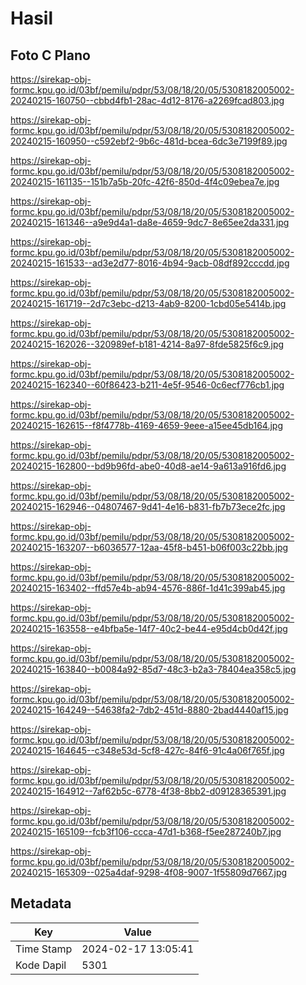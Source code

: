 # Hasil

## Foto C Plano

https://sirekap-obj-formc.kpu.go.id/03bf/pemilu/pdpr/53/08/18/20/05/5308182005002-20240215-160750--cbbd4fb1-28ac-4d12-8176-a2269fcad803.jpg

https://sirekap-obj-formc.kpu.go.id/03bf/pemilu/pdpr/53/08/18/20/05/5308182005002-20240215-160950--c592ebf2-9b6c-481d-bcea-6dc3e7199f89.jpg

https://sirekap-obj-formc.kpu.go.id/03bf/pemilu/pdpr/53/08/18/20/05/5308182005002-20240215-161135--151b7a5b-20fc-42f6-850d-4f4c09ebea7e.jpg

https://sirekap-obj-formc.kpu.go.id/03bf/pemilu/pdpr/53/08/18/20/05/5308182005002-20240215-161346--a9e9d4a1-da8e-4659-9dc7-8e65ee2da331.jpg

https://sirekap-obj-formc.kpu.go.id/03bf/pemilu/pdpr/53/08/18/20/05/5308182005002-20240215-161533--ad3e2d77-8016-4b94-9acb-08df892cccdd.jpg

https://sirekap-obj-formc.kpu.go.id/03bf/pemilu/pdpr/53/08/18/20/05/5308182005002-20240215-161719--2d7c3ebc-d213-4ab9-8200-1cbd05e5414b.jpg

https://sirekap-obj-formc.kpu.go.id/03bf/pemilu/pdpr/53/08/18/20/05/5308182005002-20240215-162026--320989ef-b181-4214-8a97-8fde5825f6c9.jpg

https://sirekap-obj-formc.kpu.go.id/03bf/pemilu/pdpr/53/08/18/20/05/5308182005002-20240215-162340--60f86423-b211-4e5f-9546-0c6ecf776cb1.jpg

https://sirekap-obj-formc.kpu.go.id/03bf/pemilu/pdpr/53/08/18/20/05/5308182005002-20240215-162615--f8f4778b-4169-4659-9eee-a15ee45db164.jpg

https://sirekap-obj-formc.kpu.go.id/03bf/pemilu/pdpr/53/08/18/20/05/5308182005002-20240215-162800--bd9b96fd-abe0-40d8-ae14-9a613a916fd6.jpg

https://sirekap-obj-formc.kpu.go.id/03bf/pemilu/pdpr/53/08/18/20/05/5308182005002-20240215-162946--04807467-9d41-4e16-b831-fb7b73ece2fc.jpg

https://sirekap-obj-formc.kpu.go.id/03bf/pemilu/pdpr/53/08/18/20/05/5308182005002-20240215-163207--b6036577-12aa-45f8-b451-b06f003c22bb.jpg

https://sirekap-obj-formc.kpu.go.id/03bf/pemilu/pdpr/53/08/18/20/05/5308182005002-20240215-163402--ffd57e4b-ab94-4576-886f-1d41c399ab45.jpg

https://sirekap-obj-formc.kpu.go.id/03bf/pemilu/pdpr/53/08/18/20/05/5308182005002-20240215-163558--e4bfba5e-14f7-40c2-be44-e95d4cb0d42f.jpg

https://sirekap-obj-formc.kpu.go.id/03bf/pemilu/pdpr/53/08/18/20/05/5308182005002-20240215-163840--b0084a92-85d7-48c3-b2a3-78404ea358c5.jpg

https://sirekap-obj-formc.kpu.go.id/03bf/pemilu/pdpr/53/08/18/20/05/5308182005002-20240215-164249--54638fa2-7db2-451d-8880-2bad4440af15.jpg

https://sirekap-obj-formc.kpu.go.id/03bf/pemilu/pdpr/53/08/18/20/05/5308182005002-20240215-164645--c348e53d-5cf8-427c-84f6-91c4a06f765f.jpg

https://sirekap-obj-formc.kpu.go.id/03bf/pemilu/pdpr/53/08/18/20/05/5308182005002-20240215-164912--7af62b5c-6778-4f38-8bb2-d09128365391.jpg

https://sirekap-obj-formc.kpu.go.id/03bf/pemilu/pdpr/53/08/18/20/05/5308182005002-20240215-165109--fcb3f106-ccca-47d1-b368-f5ee287240b7.jpg

https://sirekap-obj-formc.kpu.go.id/03bf/pemilu/pdpr/53/08/18/20/05/5308182005002-20240215-165309--025a4daf-9298-4f08-9007-1f55809d7667.jpg


## Metadata

| Key        | Value               |
| ---------- | ------------------- |
| Time Stamp | 2024-02-17 13:05:41 |
| Kode Dapil | 5301                |



